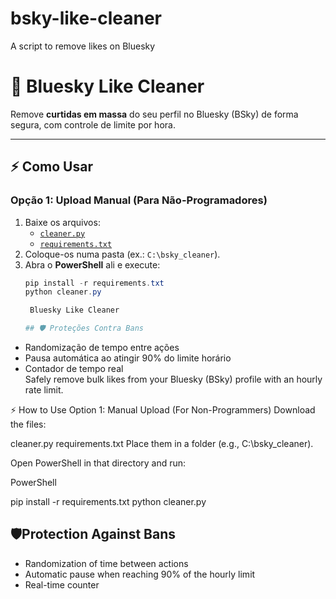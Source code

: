 
# bsky-like-cleaner
A script to remove likes on Bluesky
# 🧹 Bluesky Like Cleaner  

Remove **curtidas em massa** do seu perfil no Bluesky (BSky) de forma segura, com controle de limite por hora.  

---
## ⚡ **Como Usar**  

### **Opção 1: Upload Manual (Para Não-Programadores)**  
1. Baixe os arquivos:  
   - [`cleaner.py`](https://github.com/OLucasFernando/bsky-like-cleaner/raw/main/bsky_cleaner/cleaner.py)  
   - [`requirements.txt`](https://github.com/OLucasFernando/bsky-like-cleaner/raw/main/requirements.txt)  
2. Coloque-os numa pasta (ex.: `C:\bsky_cleaner`).  
3. Abra o **PowerShell** ali e execute:  
   ```powershell
   pip install -r requirements.txt
   python cleaner.py

    Bluesky Like Cleaner

   ## 🛡️ Proteções Contra Bans  
- Randomização de tempo entre ações  
- Pausa automática ao atingir 90% do limite horário  
- Contador de tempo real  
Safely remove bulk likes from your Bluesky (BSky) profile with an hourly rate limit.


⚡ How to Use
Option 1: Manual Upload (For Non-Programmers)
Download the files:

cleaner.py
requirements.txt
Place them in a folder (e.g., C:\bsky_cleaner).

Open PowerShell in that directory and run:

PowerShell

pip install -r requirements.txt
python cleaner.py

## 🛡️Protection Against Bans 
- Randomization of time between actions 
- Automatic pause when reaching 90% of the hourly limit 
- Real-time counter

